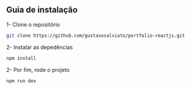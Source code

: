 ## Guia de instalação

1- Clone o repositório
```sh
git clone https://github.com/gustavosalviato/portfolio-reactjs.git
```

2- Instalar as depedências
```js
npm install
```

2- Por fim, rode o projeto
```js
npm run dev
```
